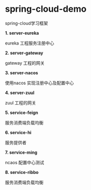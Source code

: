 # spring-cloud-demo
spring-cloud学习框架

**1. server-eureka**

eureka 工程服务注册中心

**2. server-gateway**

gateway 工程的网关

**3. server-nacos**

使用nacos 实现注册中心及配置中心

**4. server-zuul**

zuul 工程的网关

**5. service-feign**

服务消费端负载均衡

**6. service-hi**

服务提供者

**7. service-ming**

ncaos 配置中心测试

**8. service-ribbo**

服务消费端负载均衡



